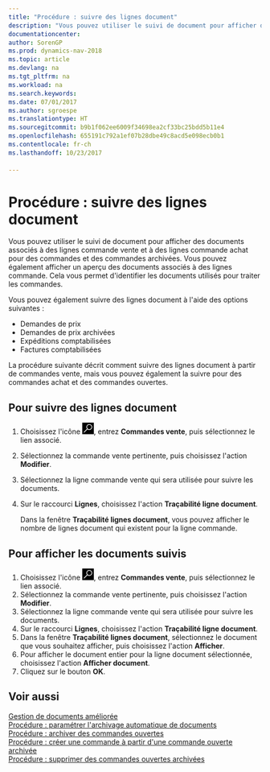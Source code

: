 ```yaml
---
title: "Procédure : suivre des lignes document"
description: "Vous pouvez utiliser le suivi de document pour afficher des documents associés à des lignes commande vente et à des lignes commande achat pour des commandes et des commandes archivées. Vous pouvez également afficher un aperçu des documents associés à des lignes commande."
documentationcenter: 
author: SorenGP
ms.prod: dynamics-nav-2018
ms.topic: article
ms.devlang: na
ms.tgt_pltfrm: na
ms.workload: na
ms.search.keywords: 
ms.date: 07/01/2017
ms.author: sgroespe
ms.translationtype: HT
ms.sourcegitcommit: b9b1f062ee6009f34698ea2cf33bc25bdd5b11e4
ms.openlocfilehash: 655191c792a1ef07b28dbe49c8acd5e098ecb0b1
ms.contentlocale: fr-ch
ms.lasthandoff: 10/23/2017

---
```

# <a name="how-to-track-document-lines"></a>Procédure : suivre des lignes document
Vous pouvez utiliser le suivi de document pour afficher des documents associés à des lignes commande vente et à des lignes commande achat pour des commandes et des commandes archivées. Vous pouvez également afficher un aperçu des documents associés à des lignes commande. Cela vous permet d'identifier les documents utilisés pour traiter les commandes.  

Vous pouvez également suivre des lignes document à l'aide des options suivantes :  

- Demandes de prix  
- Demandes de prix archivées  
- Expéditions comptabilisées  
- Factures comptabilisées  

La procédure suivante décrit comment suivre des lignes document à partir de commandes vente, mais vous pouvez également la suivre pour des commandes achat et des commandes ouvertes.  

## <a name="to-track-document-lines"></a>Pour suivre des lignes document  

1.  Choisissez l'icône ![Page ou état pour la recherche](../../media/ui-search/search_small.png "icône Page ou état pour la recherche"), entrez **Commandes vente**, puis sélectionnez le lien associé.  
2.  Sélectionnez la commande vente pertinente, puis choisissez l'action **Modifier**.  
3.  Sélectionnez la ligne commande vente qui sera utilisée pour suivre les documents.  
4.  Sur le raccourci **Lignes**, choisissez l'action **Traçabilité ligne document**.  

    Dans la fenêtre **Traçabilité lignes document**, vous pouvez afficher le nombre de lignes document qui existent pour la ligne commande.  

## <a name="to-view-tracked-documents"></a>Pour afficher les documents suivis  

1.  Choisissez l'icône ![Page ou état pour la recherche](../../media/ui-search/search_small.png "icône Page ou état pour la recherche"), entrez **Commandes vente**, puis sélectionnez le lien associé.  
2.  Sélectionnez la commande vente pertinente, puis choisissez l'action **Modifier**.  
3.  Sélectionnez la ligne commande vente qui sera utilisée pour suivre les documents.  
4.  Sur le raccourci **Lignes**, choisissez l'action **Traçabilité ligne document**.  
5.  Dans la fenêtre **Traçabilité lignes document**, sélectionnez le document que vous souhaitez afficher, puis choisissez l'action **Afficher**.  
6.  Pour afficher le document entier pour la ligne document sélectionnée, choisissez l'action **Afficher document**.  
7.  Cliquez sur le bouton **OK**.  

## <a name="see-also"></a>Voir aussi  
 [Gestion de documents améliorée](enhanced-document-management.md)   
 [Procédure : paramétrer l'archivage automatique de documents](how-to-set-up-automatic-archiving-of-documents.md)   
 [Procédure : archiver des commandes ouvertes](how-to-archive-blanket-orders.md)   
 [Procédure : créer une commande à partir d'une commande ouverte archivée](how-to-create-an-order-from-an-archived-blanket-order.md)   
 [Procédure : supprimer des commandes ouvertes archivées](how-to-delete-archived-blanket-orders.md)

